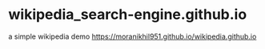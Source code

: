 # wikipedia_search-engine.github.io
a simple wikipedia demo
https://moranikhil951.github.io/wikipedia.github.io
